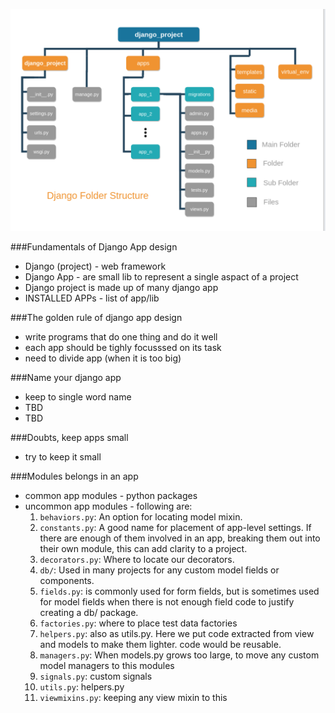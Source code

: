 ![django struuture](../../Assets/django_structure.png "Django structure")

###Fundamentals of Django App design
- Django (project) - web framework
- Django App - are small lib to represent a single aspact of a project
- Django project is made up of many django app
- INSTALLED APPs - list of app/lib

###The golden rule of django app design
- write programs that do one thing and do it well
- each app should be tighly focusssed on its task
- need to divide app (when it is too big)

###Name your django app
- keep to single word name
- TBD
- TBD

###Doubts, keep apps small
- try to keep it small

###Modules belongs in an app
- common app modules - python packages
- uncommon app modules - following are:
  1. `behaviors.py`: An option for locating model mixin.
  2. `constants.py`: A good name for placement of app-level settings.
    If there are enough of them involved in an app, breaking them
    out into their own module, this can add clarity to a project.
  3. `decorators.py`: Where to locate our decorators.
  4. `db/`: Used in many projects for any custom model fields or components.
  5. `fields.py`: is commonly used for form fields, but is sometimes
    used for model fields when there is not enough field code to
    justify creating a db/ package.
  6. `factories.py`: where to place test data factories
  7. `helpers.py`: also as utils.py. Here we put code extracted from view
     and models to make them lighter. code would be reusable.
  8. `managers.py`: When models.py grows too large, to move
     any custom model managers to this modules
  9. `signals.py`: custom signals
  10. `utils.py`: helpers.py
  11. `viewmixins.py`: keeping any view mixin to this
